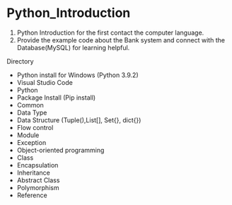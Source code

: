 #  Python_Introduction
1. Python Introduction for the first contact the computer language.
2. Provide the example code about the Bank system and connect with the Database(MySQL) for learning helpful.  


Directory
- Python install for Windows (Python 3.9.2)
- Visual Studio Code
- Python
- Package Install (Pip install) 
- Common
- Data Type 
- Data Structure (Tuple(),List[], Set{}, dict{})
- Flow control 
- Module
- Exception 
- Object-oriented programming
- Class 
- Encapsulation 
- Inheritance 
- Abstract Class 
- Polymorphism 
- Reference
